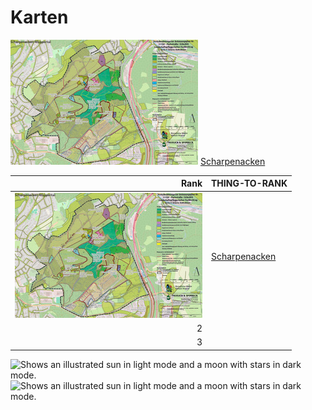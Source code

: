 # Karten
![Scharpenacken](/docs/Scharpenacken.jpg)
[Scharpenacken](https://maptal.github.io/Scharpenacken/)

| Rank | THING-TO-RANK |
|-----:|---------------|
|     ![Scharpenacken](/docs/Scharpenacken.jpg)|[Scharpenacken](https://maptal.github.io/Scharpenacken/)               |
|     2|               |
|     3|               |

<picture>
  <source media="(prefers-color-scheme: dark)" srcset="https://user-images.githubusercontent.com/25423296/163456776-7f95b81a-f1ed-45f7-b7ab-8fa810d529fa.png">
  <source media="(prefers-color-scheme: light)" srcset="https://user-images.githubusercontent.com/25423296/163456779-a8556205-d0a5-45e2-ac17-42d089e3c3f8.png">
  <img alt="Shows an illustrated sun in light mode and a moon with stars in dark mode." src="https://user-images.githubusercontent.com/25423296/163456779-a8556205-d0a5-45e2-ac17-42d089e3c3f8.png">
</picture>
<picture>
  <source media="(prefers-color-scheme: dark)" srcset="docs/Scharpenacken.jpg">
  <source media="(prefers-color-scheme: light)" srcset="docs/Scharpenacken.jpg">
  <img alt="Shows an illustrated sun in light mode and a moon with stars in dark mode." src="https://user-images.githubusercontent.com/25423296/163456779-a8556205-d0a5-45e2-ac17-42d089e3c3f8.png">
</picture>
